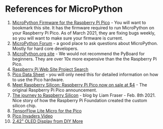 # References for MicroPython

1. [MicroPython Firmware for the Raspberry Pi Pico](https://micropython.org/download/rp2-pico/) - You will want to bookmark this site.  It has the firmware required to run MicroPython on your Raspberry Pi Pico.  As of March 2021, they are fixing bugs weekly, so you will want to make sure your firmware is current.
2. [MicroPython Forum](https://forum.micropython.org/) - a good place to ask questions about MicroPython.  Mostly for hard core developers.
3. [MicroPython.org site](http://micropython.org/) - We would not recommend the PyBoard for beginners.  They are over 10x more expensive than the the Raspberry Pi Pico.
4. [Raspberry Pi Web Site Project Search](https://projects.raspberrypi.org/en/projects?software%5B%5D=micropython&hardware%5B%5D=pico)
1. [Pico Data Sheet](https://datasheets.raspberrypi.org/pico/raspberry-pi-pico-python-sdk.pdf) - you will only need this for detailed information on how to use the Pico hardware.
2. [Meet Raspberry Silicon: Raspberry Pi Pico now on sale at $4](https://www.raspberrypi.org/blog/raspberry-pi-silicon-pico-now-on-sale/) - The original Raspberry Pi Pico announcement.
3. [The journey to Raspberry Silicon](https://www.raspberrypi.org/blog/the-journey-to-raspberry-silicon/) - blog by Liam Fraser - Feb. 8th 2021.  Nice story of how the Raspberry Pi Foundation created the custom silicon chip.
4. [TensorFlow Lite Micro for the Pico](https://github.com/raspberrypi/pico-tflmicro)
5. [Pico Invaders Video](https://www.youtube.com/watch?v=O5S1LC5TFiM)
6. [2.42" OLED Display from DIY More](https://www.diymore.cc/collections/hot-products/products/2-42-inch-12864-oled-display-module-iic-i2c-spi-serial-for-arduino-c51-stm32-green-white-blue-yellow)